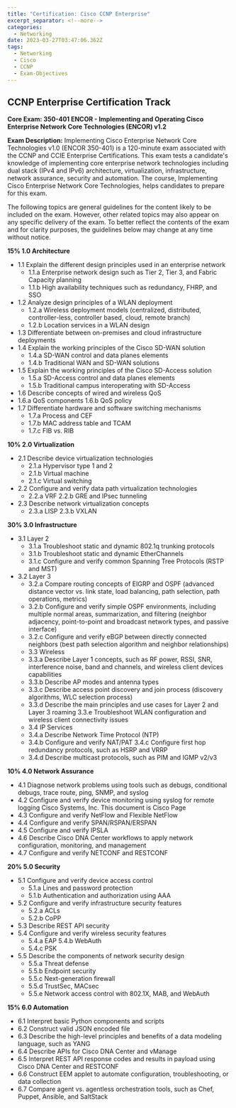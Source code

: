 ```yaml
---
title: "Certification: Cisco CCNP Enterprise"
excerpt_separator: <!--more-->
categories:
  - Networking
date: 2023-03-27T03:47:06.362Z
tags:
  - Networking
  - Cisco
  - CCNP
  - Exam-Objectives
---
```


## CCNP Enterprise Certification Track

**Core Exam: 350-401 ENCOR - Implementing and Operating Cisco Enterprise Network Core Technologies (ENCOR) v1.2**

**Exam Description:** Implementing Cisco Enterprise Network Core Technologies v1.0 (ENCOR 350-401) is a 120-minute exam associated with the CCNP and CCIE Enterprise Certifications. This exam tests a candidate's knowledge of implementing core enterprise network technologies including dual stack (IPv4 and IPv6) architecture, virtualization, infrastructure, network assurance, security and automation. The course, Implementing Cisco Enterprise Network Core Technologies, helps candidates to prepare for this exam. 

The following topics are general guidelines for the content likely to be included on the exam. However, other related topics may also appear on any specific delivery of the exam. To better reflect the contents of the exam and for clarity purposes, the guidelines below may change at any time without notice.

**15% 1.0 Architecture**
 - 1.1 Explain the different design principles used in an enterprise network 
	 - 1.1.a Enterprise network design such as Tier 2, Tier 3, and Fabric Capacity planning 
   	- 1.1.b High availability techniques such as redundancy, FHRP, and SSO  
 - 1.2 Analyze design principles of a WLAN deployment 
	  - 1.2.a Wireless deployment models (centralized, distributed, controller-less, controller based, cloud, remote branch) 
	  - 1.2.b Location services in a WLAN design
 - 1.3 Differentiate between on-premises and cloud infrastructure deployments
 - 1.4 Explain the working principles of the Cisco SD-WAN solution 
	- 1.4.a SD-WAN control and data planes elements 
	- 1.4.b Traditional WAN and SD-WAN solutions
 - 1.5 Explain the working principles of the Cisco SD-Access solution 
	- 1.5.a SD-Access control and data planes elements 
	- 1.5.b Traditional campus interoperating with SD-Access
 - 1.6 Describe concepts of wired and wireless QoS 
 - 1.6.a QoS components 1.6.b QoS policy 
 - 1.7 Differentiate hardware and software switching mechanisms 
	- 1.7.a Process and CEF 
	- 1.7.b MAC address table and TCAM
	- 1.7.c FIB vs. RIB

**10% 2.0 Virtualization** 
 - 2.1 Describe device virtualization technologies 
	 - 2.1.a Hypervisor type 1 and 2 
	 - 2.1.b Virtual machine 
	 - 2.1.c Virtual switching 
 - 2.2 Configure and verify data path virtualization technologies 
	 - 2.2.a VRF 2.2.b GRE and IPsec tunneling 
 - 2.3 Describe network virtualization concepts 
	- 2.3.a LISP 2.3.b VXLAN 

**30% 3.0 Infrastructure** 
 - 3.1 Layer 2 
	 - 3.1.a Troubleshoot static and dynamic 802.1q trunking protocols 
	 - 3.1.b Troubleshoot static and dynamic EtherChannels 
	 - 3.1.c Configure and verify common Spanning Tree Protocols (RSTP and MST) 
 - 3.2 Layer 3 
	- 3.2.a Compare routing concepts of EIGRP and OSPF (advanced distance vector vs. link state, load balancing, path selection, path operations, metrics) 
	- 3.2.b Configure and verify simple OSPF environments, including multiple normal areas, summarization, and filtering (neighbor adjacency, point-to-point and broadcast network types, and passive interface)
	- 3.2.c Configure and verify eBGP between directly connected neighbors (best path selection algorithm and neighbor relationships) 
	- 3.3 Wireless 
	- 3.3.a Describe Layer 1 concepts, such as RF power, RSSI, SNR, interference noise, band and channels, and wireless client devices capabilities 
	- 3.3.b Describe AP modes and antenna types 
	- 3.3.c Describe access point discovery and join process (discovery algorithms, WLC selection process) 
	- 3.3.d Describe the main principles and use cases for Layer 2 and Layer 3 roaming 3.3.e Troubleshoot WLAN configuration and wireless client connectivity issues 
	- 3.4 IP Services 
	- 3.4.a Describe Network Time Protocol (NTP) 
	- 3.4.b Configure and verify NAT/PAT 3.4.c Configure first hop redundancy protocols, such as HSRP and VRRP 
	- 3.4.d Describe multicast protocols, such as PIM and IGMP v2/v3 

**10% 4.0 Network Assurance** 
 - 4.1 Diagnose network problems using tools such as debugs, conditional debugs, trace route, ping, SNMP, and syslog 
 - 4.2 Configure and verify device monitoring using syslog for remote logging Cisco Systems, Inc. This document is Cisco Page
 - 4.3 Configure and verify NetFlow and Flexible NetFlow 
 - 4.4 Configure and verify SPAN/RSPAN/ERSPAN 
 - 4.5 Configure and verify IPSLA 
 - 4.6 Describe Cisco DNA Center workflows to apply network configuration, monitoring, and management 
 - 4.7 Configure and verify NETCONF and RESTCONF 

**20% 5.0 Security** 
- 5.1 Configure and verify device access control 
	- 5.1.a Lines and password protection 
	- 5.1.b Authentication and authorization using AAA 
- 5.2 Configure and verify infrastructure security features 
	- 5.2.a ACLs 
	- 5.2.b CoPP 
- 5.3 Describe REST API security 
- 5.4 Configure and verify wireless security features 
	- 5.4.a EAP 5.4.b WebAuth 
	- 5.4.c PSK 
- 5.5 Describe the components of network security design 
	- 5.5.a Threat defense 
	- 5.5.b Endpoint security 
	- 5.5.c Next-generation firewall 
	- 5.5.d TrustSec, MACsec 
	- 5.5.e Network access control with 802.1X, MAB, and WebAuth

**15% 6.0 Automation**
- 6.1 Interpret basic Python components and scripts 
- 6.2 Construct valid JSON encoded file 
- 6.3 Describe the high-level principles and benefits of a data modeling language, such as YANG 
- 6.4 Describe APIs for Cisco DNA Center and vManage 
- 6.5 Interpret REST API response codes and results in payload using Cisco DNA Center and RESTCONF 
- 6.6 Construct EEM applet to automate configuration, troubleshooting, or data collection 
- 6.7 Compare agent vs. agentless orchestration tools, such as Chef, Puppet, Ansible, and SaltStack
